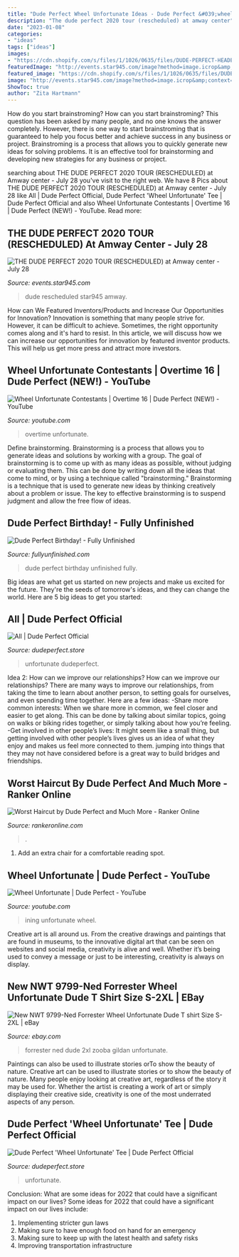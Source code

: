 ```yaml
---
title: "Dude Perfect Wheel Unfortunate Ideas - Dude Perfect &#039;wheel Unfortunate&#039; Tee"
description: "The dude perfect 2020 tour (rescheduled) at amway center"
date: "2023-01-08"
categories:
- "ideas"
tags: ["ideas"]
images:
- "https://cdn.shopify.com/s/files/1/1026/0635/files/DUDE-PERFECT-HEADER-LOGO_f4fa4644-22b9-48fc-94b7-bb4f040f00df_500x@2x.png?v=1622777391"
featuredImage: "http://events.star945.com/image?method=image.icrop&amp;context=event.yield&amp;w=600&amp;h=600&amp;id=6136"
featured_image: "https://cdn.shopify.com/s/files/1/1026/0635/files/DUDE-PERFECT-HEADER-LOGO_f4fa4644-22b9-48fc-94b7-bb4f040f00df_500x@2x.png?v=1622777391"
image: "http://events.star945.com/image?method=image.icrop&amp;context=event.yield&amp;w=600&amp;h=600&amp;id=6136"
ShowToc: true
author: "Zita Hartmann"
---
```



How do you start brainstroming?
How can you start brainstroming? This question has been asked by many people, and no one knows the answer completely. However, there is one way to start brainstroming that is guaranteed to help you focus better and achieve success in any business or project. Brainstroming is a process that allows you to quickly generate new ideas for solving problems. It is an effective tool for brainstorming and developing new strategies for any business or project.

	

		
searching about THE DUDE PERFECT 2020 TOUR (RESCHEDULED) at Amway center - July 28 you've visit to the right web. We have 8 Pics about THE DUDE PERFECT 2020 TOUR (RESCHEDULED) at Amway center - July 28 like All | Dude Perfect Official, Dude Perfect &#039;Wheel Unfortunate&#039; Tee | Dude Perfect Official and also Wheel Unfortunate Contestants | Overtime 16 | Dude Perfect (NEW!) - YouTube. Read more:
		
    
## THE DUDE PERFECT 2020 TOUR (RESCHEDULED) At Amway Center - July 28

<img loading=lazy src="http://events.star945.com/image?method=image.icrop&amp;context=event.yield&amp;w=600&amp;h=600&amp;id=6136" onerror="this.onerror=null;this.src='https://tse4.mm.bing.net/th?id=OIP.2LHLWhGVLgqy5KbGMO2l8wHaHa&amp;pid=15.1';" alt="THE DUDE PERFECT 2020 TOUR (RESCHEDULED) at Amway center - July 28">

_Source: events.star945.com_

>dude rescheduled star945 amway. 

	

How can We Featured Inventors/Products and Increase Our Opportunities for Innovation?
Innovation is something that many people strive for. However, it can be difficult to achieve. Sometimes, the right opportunity comes along and it's hard to resist. In this article, we will discuss how we can increase our opportunities for innovation by featured inventor products. This will help us get more press and attract more investors.

    
## Wheel Unfortunate Contestants | Overtime 16 | Dude Perfect (NEW!) - YouTube

<img loading=lazy src="https://i.ytimg.com/vi/ZjCInQbTXXM/maxresdefault.jpg" onerror="this.onerror=null;this.src='https://tse4.mm.bing.net/th?id=OIP.HfuRGtPro87vpSW83ksaDgHaEK&amp;pid=15.1';" alt="Wheel Unfortunate Contestants | Overtime 16 | Dude Perfect (NEW!) - YouTube">

_Source: youtube.com_

>overtime unfortunate. 

	

Define brainstorming.
Brainstorming is a process that allows you to generate ideas and solutions by working with a group. The goal of brainstorming is to come up with as many ideas as possible, without judging or evaluating them. This can be done by writing down all the ideas that come to mind, or by using a technique called "brainstorming." Brainstorming is a technique that is used to generate new ideas by thinking creatively about a problem or issue. The key to effective brainstorming is to suspend judgment and allow the free flow of ideas.

    
## Dude Perfect Birthday! - Fully Unfinished

<img loading=lazy src="https://i2.wp.com/fullyunfinished.com/wp-content/uploads/2019/06/DSC_0634.jpg?fit=640%2C427&amp;ssl=1" onerror="this.onerror=null;this.src='https://tse2.mm.bing.net/th?id=OIP.tcxBAS_CKwuii9C3zk8QcQGrKA&amp;pid=15.1';" alt="Dude Perfect Birthday! - Fully Unfinished">

_Source: fullyunfinished.com_

>dude perfect birthday unfinished fully. 

	

Big ideas are what get us started on new projects and make us excited for the future. They're the seeds of tomorrow's ideas, and they can change the world. Here are 5 big ideas to get you started: 

    
## All | Dude Perfect Official

<img loading=lazy src="https://cdn.shopify.com/s/files/1/1026/0635/products/DUDE-PERFECT-COOL-NOT-COOL-TEE1_1200x1500_ca3d1a14-8f2b-4667-afa5-93683e3f1541_2048x2048.jpg?v=1628713826" onerror="this.onerror=null;this.src='https://tse1.mm.bing.net/th?id=OIP.D6kXjTxqcb4E1T2wGmB2uQHaJQ&amp;pid=15.1';" alt="All | Dude Perfect Official">

_Source: dudeperfect.store_

>unfortunate dudeperfect. 

	

Idea 2: How can we improve our relationships?
How can we improve our relationships? There are many ways to improve our relationships, from taking the time to learn about another person, to setting goals for ourselves, and even spending time together. Here are a few ideas: 
-Share more common interests: When we share more in common, we feel closer and easier to get along. This can be done by talking about similar topics, going on walks or biking rides together, or simply talking about how you’re feeling. 
-Get involved in other people’s lives: It might seem like a small thing, but getting involved with other people’s lives gives us an idea of what they enjoy and makes us feel more connected to them. jumping into things that they may not have considered before is a great way to build bridges and friendships.

    
## Worst Haircut By Dude Perfect And Much More - Ranker Online

<img loading=lazy src="https://rankeronline.com/wp-content/uploads/2020/05/Rolling.png" onerror="this.onerror=null;this.src='https://tse3.mm.bing.net/th?id=OIP.RH9AndR8xmQPh1nEBBUV5AHaEs&amp;pid=15.1';" alt="Worst Haircut by Dude Perfect and Much More - Ranker Online">

_Source: rankeronline.com_

>. 

	

1. Add an extra chair for a comfortable reading spot.

    
## Wheel Unfortunate | Dude Perfect - YouTube

<img loading=lazy src="https://i.ytimg.com/vi/g1QONg2b2JQ/hqdefault.jpg" onerror="this.onerror=null;this.src='https://tse1.mm.bing.net/th?id=OIP.Pn0CHHCLyK1WitOnCmnLSQHaFj&amp;pid=15.1';" alt="Wheel Unfortunate | Dude Perfect - YouTube">

_Source: youtube.com_

>ining unfortunate wheel. 

	

Creative art is all around us. From the creative drawings and paintings that are found in museums, to the innovative digital art that can be seen on websites and social media, creativity is alive and well. Whether it’s being used to convey a message or just to be interesting, creativity is always on display.

    
## New NWT 9799-Ned Forrester Wheel Unfortunate Dude T Shirt Size S-2XL | EBay

<img loading=lazy src="https://i.ebayimg.com/images/g/ahQAAOSwZR5gIO7V/s-l300.jpg" onerror="this.onerror=null;this.src='https://tse3.mm.bing.net/th?id=OIP.of7yYyuxAQX3eUkIWf0EPQAAAA&amp;pid=15.1';" alt="New NWT 9799-Ned Forrester Wheel Unfortunate Dude T shirt Size S-2XL | eBay">

_Source: ebay.com_

>forrester ned dude 2xl zooba gildan unfortunate. 

	

Paintings can also be used to illustrate stories orTo show the beauty of nature.
Creative art can be used to illustrate stories or to show the beauty of nature. Many people enjoy looking at creative art, regardless of the story it may be used for. Whether the artist is creating a work of art or simply displaying their creative side, creativity is one of the most underrated aspects of any person.

    
## Dude Perfect &#039;Wheel Unfortunate&#039; Tee | Dude Perfect Official

<img loading=lazy src="https://cdn.shopify.com/s/files/1/1026/0635/files/DUDE-PERFECT-HEADER-LOGO_f4fa4644-22b9-48fc-94b7-bb4f040f00df_500x@2x.png?v=1622777391" onerror="this.onerror=null;this.src='https://tse1.mm.bing.net/th?id=OIP.zRKyl3g7DfTdUaArAjeiAAHaCS&amp;pid=15.1';" alt="Dude Perfect &#039;Wheel Unfortunate&#039; Tee | Dude Perfect Official">

_Source: dudeperfect.store_

>unfortunate. 

	

Conclusion: What are some ideas for 2022 that could have a significant impact on our lives?
Some ideas for 2022 that could have a significant impact on our lives include: 
1. Implementing stricter gun laws 
2. Making sure to have enough food on hand for an emergency 
3. Making sure to keep up with the latest health and safety risks 
4. Improving transportation infrastructure 

